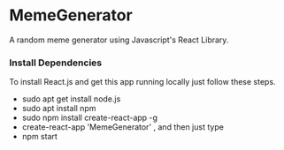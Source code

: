 # MemeGenerator
A random meme generator using Javascript's React Library. 

### Install Dependencies
To install React.js and get this app running locally just follow these steps.
* sudo apt get install node.js
* sudo apt install npm
* sudo npm install create-react-app -g
* create-react-app 'MemeGenerator'
 , and then just type 
 * npm start
